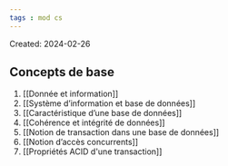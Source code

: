 ```yaml
---
tags : mod cs
---
```

Created: 2024-02-26

## Concepts de base
1. [[Donnée et information]] 
2. [[Système d’information et base de données]]
3. [[Caractéristique d’une base de données]] 
4. [[Cohérence et intégrité de données]] 
5. [[Notion de transaction dans une base de données]]
6. [[Notion d’accès concurrents]]
7. [[Propriétés ACID d'une transaction]]